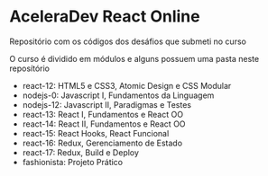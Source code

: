 # AceleraDev React Online

Repositório com os códigos dos desáfios que submeti no curso 

O curso é dividido em módulos e alguns possuem uma pasta neste reposítório

- react-12: HTML5 e CSS3, Atomic Design e CSS Modular
- nodejs-0: Javascript I, Fundamentos da Linguagem
- nodejs-12: Javascript II, Paradigmas e Testes
- react-13: React I, Fundamentos e React OO
- react-14: React II, Fundamentos e React OO
- react-15: React Hooks, React Funcional
- react-16: Redux, Gerenciamento de Estado
- react-17: Redux, Build e Deploy
- fashionista: Projeto Prático